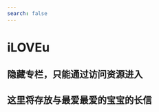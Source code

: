 ```yaml
---
search: false
---
```


# iLOVEu

## 隐藏专栏，只能通过访问资源进入

## 这里将存放与最爱最爱的宝宝的长信

<!-- 找之前存的信，qq邮箱也有，还有两封手写的 -->